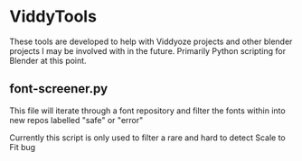 # ViddyTools
These tools are developed to help with Viddyoze projects and other blender projects I may be involved with in the future. Primarily Python scripting for Blender at this point.

## font-screener.py
This file will iterate through a font repository and filter the fonts within into new repos labelled "safe" or "error"

Currently this script is only used to filter a rare and hard to detect Scale to Fit bug
